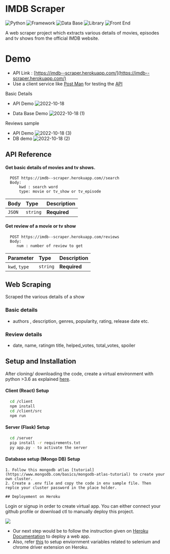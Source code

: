 
# IMDB Scraper

![Python](https://img.shields.io/badge/Python-3.6-blueviolet)
![Framework](https://img.shields.io/badge/Framework-Flask-red)
![Data Base](https://img.shields.io/badge/Database-MongoDb-yellow)
![Library](https://img.shields.io/badge/Library-Selenium-green)
![Front End](https://img.shields.io/badge/Framework-ReactJs-blue)

A web scraper project which extracts various details of movies, episodes and tv shows from the official IMDB website.

# Demo

* API Link : [https://imdb--scraper.herokuapp.com/](https://imdb--scraper.herokuapp.com/)
* Use a client service like [Post Man](https://www.postman.com/downloads/) for testing the [API](#demo)  

Basic Details
* API Demo
![2022-10-18](https://user-images.githubusercontent.com/64437927/196725924-4863453a-2113-4eee-917a-79c45bca590b.png)

* Data Base Demo
![2022-10-18 (1)](https://user-images.githubusercontent.com/64437927/196726112-da1a693b-5709-433f-87e7-5a888d40d0fa.png)

Reviews sample
* API Demo
![2022-10-18 (3)](https://user-images.githubusercontent.com/64437927/196726269-9b0bfa9a-0a7c-4732-a411-458775e6fb54.png)
* DB demo
![2022-10-18 (2)](https://user-images.githubusercontent.com/64437927/196726462-e320b031-a082-49fb-9c7b-7ad646cbe7db.png)

## API Reference

#### Get basic details of movies and tv shows.

```
  POST https://imdb--scraper.herokuapp.com//search
  Body:
      kwd : search word
      type: movie or tv_show or tv_episode 
```

| Body      | Type     | Description                |
| :-------- | :------- | :------------------------- |
| `JSON`    | `string`    | **Required** |

#### Get review of a movie or tv show

```
  POST https://imdb--scraper.herokuapp.com/reviews
  Body:
     num : number of review to get
```

| Parameter | Type     | Description                       |
| :-------- | :------- | :-------------------------------- |
| `kwd`, `type`      | `string` | **Required** |



## Web Scraping
Scraped the various details of a show
 ### Basic details
 * authors , description, genres, popularity, rating, release date etc.
 ### Review details
 * date, name, ratingm title, helped_votes, total_votes, spoiler
## Setup and Installation
After cloning/ downloading the code, create a virtual environment with python >3.6 as explained [here](https://conda.io/projects/conda/en/latest/user-guide/tasks/manage-environments.html#creating-an-environment-with-commands).
#### Client (React) Setup
```bash
  cd /client
  npm install 
  cd /client/src
  npm run
```
#### Server (Flask) Setup

```bash
  cd /server
  pip install -r requirements.txt
  py app.py - to activate the server
```
#### Database setup (Mongo DB) Setup
```
1. Follow this mongodb atlas [tutorial](https://www.mongodb.com/basics/mongodb-atlas-tutorial) to create your own cluster.
2. Create a .env file and copy the code in env sample file. Then replce your cluster password in the place holder.
```

    ## Deployement on Heroku
Login or signup in order to create virtual app. You can either connect your github profile or download ctl to manually deploy this project.

[![](https://i.imgur.com/dKmlpqX.png)](https://heroku.com)

* Our next step would be to follow the instruction given on [Heroku Documentation](https://devcenter.heroku.com/articles/getting-started-with-python) to deploy a web app.
* Also, refer [this](https://www.andressevilla.com/running-chromedriver-with-python-selenium-on-heroku/) to setup enviornment variables related to selenium and chrome driver extension on Heroku.
